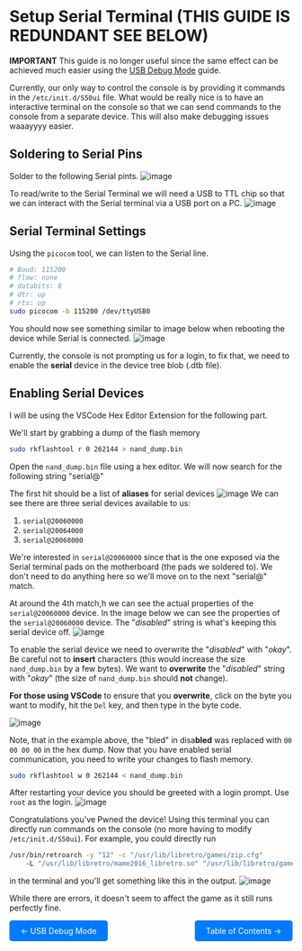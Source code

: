 # Setup Serial Terminal (THIS GUIDE IS REDUNDANT SEE BELOW)

**IMPORTANT** This guide is no longer useful since the same effect can be achieved much easier using the [USB Debug Mode](USBDebug.md) guide. 

Currently, our only way to control the console is by providing it commands in the `/etc/init.d/S50ui` file. What would be really nice is to have an interactive terminal on the console so that we can send commands to the console from a separate device. This will also make debugging issues waaayyyy easier.

## Soldering to Serial Pins
Solder to the following Serial pints. 
![image](web/ConsoleBoardTopCapture.jpg)

To read/write to the Serial Terminal we will need a USB to TTL chip so that we can interact with the Serial terminal via a USB port on a PC.
![image](web/USBToSerial.jpg)


## Serial Terminal Settings

Using the `picocom` tool, we can listen to the Serial line.
``` bash
# Baud: 115200
# flow: none
# databits: 8
# dtr: up
# rts: up
sudo picocom -b 115200 /dev/ttyUSB0
```

You should now see something similar to image below when rebooting the device while Serial is connected.
![image](web/NoSerialCapture.png)

Currently, the console is not prompting us for a login, to fix that, we need to enable the **serial** device in the device tree blob (.dtb file).

## Enabling Serial Devices

I will be using the VSCode Hex Editor Extension for the following part.

We'll start by grabbing a dump of the flash memory

```bash
sudo rkflashtool r 0 262144 > nand_dump.bin
```

Open the `nand_dump.bin` file using a hex editor. We will now search for the following string "serial@"

The first hit should be a list of **aliases** for serial devices
![image](web/DeviceTreeAliasesCapture.png)
We can see there are three serial devices available to us:

1. `serial@20060000`
2. `serial@20064000`
3. `serial@20068000`

We're interested in `serial@20060000` since that is the one exposed via the Serial terminal pads on the motherboard (the pads we soldered to). We don't need to do anything here so we'll move on to the next "serial@" match.

At around the 4th match,h we can see the actual properties of the `serial@20060000` device. In the image below we can see the properties of the `serial@20060000` device. The "*disabled*" string is what's keeping this serial device
off.
![iamge](web/SerialDevicePropertiesCapture.png)

To enable the serial device we need to overwrite the "*disabled*" with "*okay*". Be careful not to **insert** characters (this would increase the size `nand_dump.bin` by a few bytes). We want to **overwrite** the "*disabled*" string with "*okay*" (the size of `nand_dump.bin` should **not** change).

**For those using VSCode** to ensure that you **overwrite**, click on the byte you want to modify, hit the `Del` key, and then type in the byte code. 

![image](web/EnabledSerialCapture.png)

Note, that in the example above, the "bled" in disa**bled** was replaced with `00 00 00 00` in the hex dump. Now that you have enabled serial communication, you need to write your changes to flash memory.

```bash
sudo rkflashtool w 0 262144 < nand_dump.bin
```

After restarting your device you should be greeted with a login prompt. Use `root` as the login.
![image](web/ShellAccessCapture.png)

Congratulations you've Pwned the device! Using this terminal you can directly run commands on the console (no more having to modify `/etc/init.d/S50ui`). For example, you could directly run

```bash
/usr/bin/retroarch -y "12" -c "/usr/lib/libretro/games/zip.cfg" 
    -L "/usr/lib/libretro/mame2016_libretro.so" "/usr/lib/libretro/games/mzip/contra1.zip"
```

in the terminal and you'll get something like this in the output.
![image](web/ContraConsoleCommandCapture.png)

While there are errors, it doesn't seem to affect the game as it still runs perfectly fine.

<div style="display: flex; justify-content: space-between;">
  <a href="USBDebug.md" style="text-decoration: none; padding: 10px 20px; background-color: #007BFF; color: white; border-radius: 5px;">&larr; USB Debug Mode</a>
  <a href="README.md" style="text-decoration: none; padding: 10px 20px; background-color: #007BFF; color: white; border-radius: 5px;">Table of Contents &rarr;</a>
</div>
